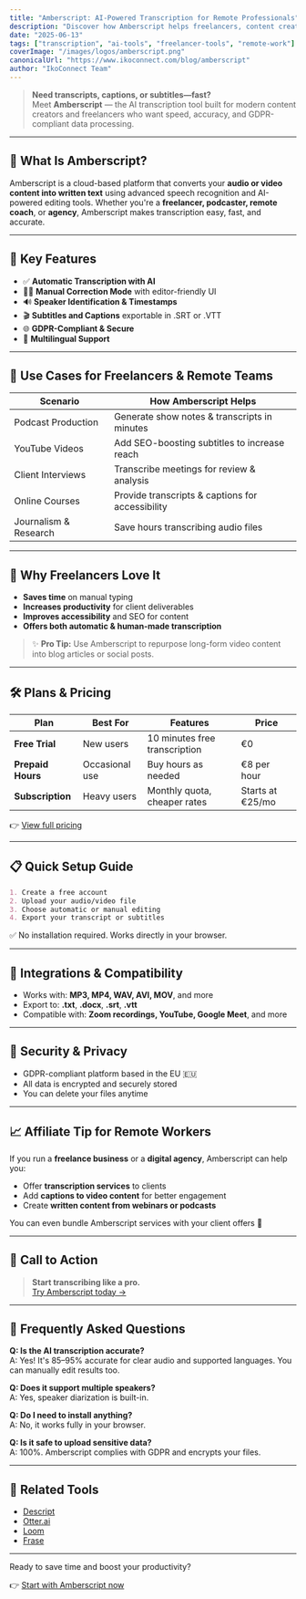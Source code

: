 ```yaml
---
title: "Amberscript: AI-Powered Transcription for Remote Professionals"
description: "Discover how Amberscript helps freelancers, content creators, and remote teams save time with accurate AI-generated transcriptions and subtitles."
date: "2025-06-13"
tags: ["transcription", "ai-tools", "freelancer-tools", "remote-work"]
coverImage: "/images/logos/amberscript.png"
canonicalUrl: "https://www.ikoconnect.com/blog/amberscript"
author: "IkoConnect Team"
---
```


> **Need transcripts, captions, or subtitles—fast?**  
> Meet **Amberscript** — the AI transcription tool built for modern content creators and freelancers who want speed, accuracy, and GDPR-compliant data processing.

---

## 🎯 What Is Amberscript?

Amberscript is a cloud-based platform that converts your **audio or video content into written text** using advanced speech recognition and AI-powered editing tools. Whether you're a **freelancer, podcaster, remote coach**, or **agency**, Amberscript makes transcription easy, fast, and accurate.

---

## 🚀 Key Features

- ✅ **Automatic Transcription with AI**
- 🧑‍💻 **Manual Correction Mode** with editor-friendly UI
- 🔊 **Speaker Identification & Timestamps**
- 🎬 **Subtitles and Captions** exportable in .SRT or .VTT
- 🌐 **GDPR-Compliant & Secure**
- 🔁 **Multilingual Support**

---

## 🧠 Use Cases for Freelancers & Remote Teams

| Scenario | How Amberscript Helps |
|---------|------------------------|
| Podcast Production | Generate show notes & transcripts in minutes |
| YouTube Videos | Add SEO-boosting subtitles to increase reach |
| Client Interviews | Transcribe meetings for review & analysis |
| Online Courses | Provide transcripts & captions for accessibility |
| Journalism & Research | Save hours transcribing audio files |

---

## 💼 Why Freelancers Love It

- **Saves time** on manual typing
- **Increases productivity** for client deliverables
- **Improves accessibility** and SEO for content
- **Offers both automatic & human-made transcription**

> ✨ **Pro Tip:** Use Amberscript to repurpose long-form video content into blog articles or social posts.

---

## 🛠️ Plans & Pricing

| Plan | Best For | Features | Price |
|------|----------|----------|-------|
| **Free Trial** | New users | 10 minutes free transcription | €0 |
| **Prepaid Hours** | Occasional use | Buy hours as needed | €8 per hour |
| **Subscription** | Heavy users | Monthly quota, cheaper rates | Starts at €25/mo |

👉 [View full pricing](https://www.amberscript.com/pricing/)

---

## 📋 Quick Setup Guide

```markdown
1. Create a free account
2. Upload your audio/video file
3. Choose automatic or manual editing
4. Export your transcript or subtitles
```

✅ No installation required. Works directly in your browser.

---

## 🧩 Integrations & Compatibility

- Works with: **MP3, MP4, WAV, AVI, MOV**, and more
- Export to: **.txt**, **.docx**, **.srt**, **.vtt**
- Compatible with: **Zoom recordings, YouTube, Google Meet**, and more

---

## 🔐 Security & Privacy

- GDPR-compliant platform based in the EU 🇪🇺  
- All data is encrypted and securely stored  
- You can delete your files anytime

---

## 📈 Affiliate Tip for Remote Workers

If you run a **freelance business** or a **digital agency**, Amberscript can help you:
- Offer **transcription services** to clients
- Add **captions to video content** for better engagement
- Create **written content from webinars or podcasts**

You can even bundle Amberscript services with your client offers 💼

---

## 📣 Call to Action

> **Start transcribing like a pro.**  
> [Try Amberscript today →](https://www.amberscript.com/?ref=ikoconnect)

---

## 🙋 Frequently Asked Questions

**Q: Is the AI transcription accurate?**  
A: Yes! It's 85–95% accurate for clear audio and supported languages. You can manually edit results too.

**Q: Does it support multiple speakers?**  
A: Yes, speaker diarization is built-in.

**Q: Do I need to install anything?**  
A: No, it works fully in your browser.

**Q: Is it safe to upload sensitive data?**  
A: 100%. Amberscript complies with GDPR and encrypts your files.

---

## 📎 Related Tools

- [Descript](/blog/descript)
- [Otter.ai](/blog/otter-ai)
- [Loom](/blog/loom)
- [Frase](/blog/frase)

---

Ready to save time and boost your productivity?

👉 [Start with Amberscript now](https://www.amberscript.com/?ref=ikoconnect)
